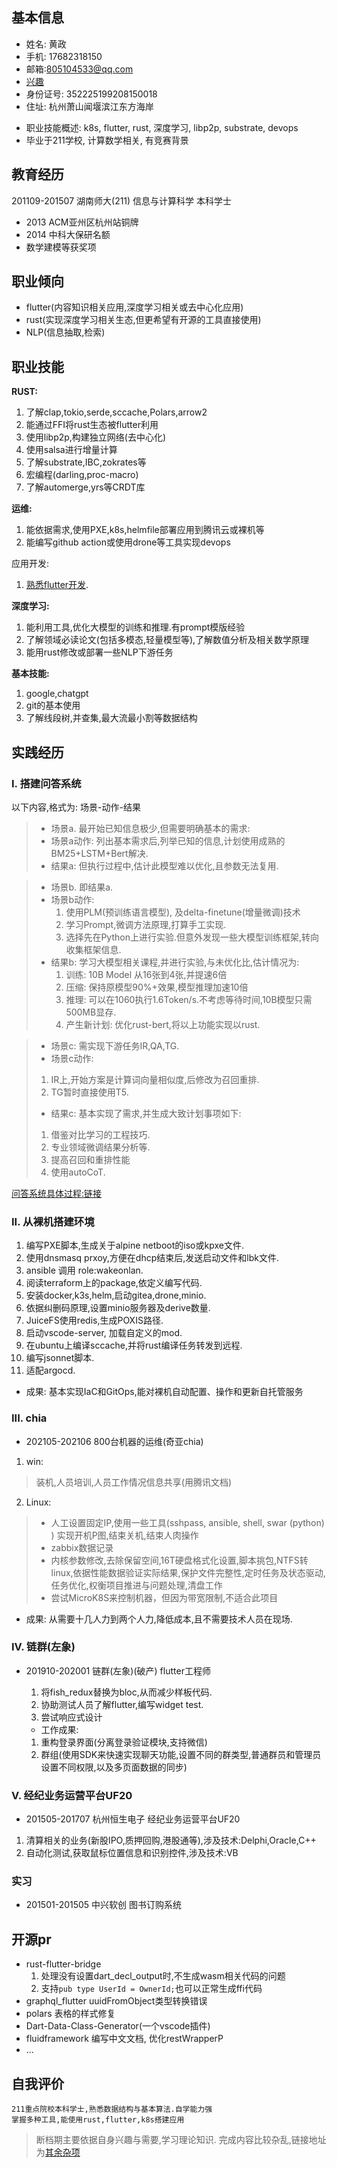 <!-- [English resume](resume_html-en.md) -->
## 基本信息
+ 姓名: 黄政
+ 手机: 17682318150
+ 邮箱:805104533@qq.com
+ [兴趣](Interests.md)
+ 身份证号: 352225199208150018
+ 住址: 杭州萧山闻堰滨江东方海岸
<!-- + https://github.com/huang12zheng -->
+ 职业技能概述: k8s, flutter, rust, 深度学习, libp2p, substrate, devops
+ 毕业于211学校, 计算数学相关, 有竞赛背景

## 教育经历
201109-201507 湖南师大(211) 信息与计算科学 本科学士
* 2013 ACM亚州区杭州站铜牌
* 2014 中科大保研名额
* 数学建模等获奖项

## 职业倾向

* flutter(内容知识相关应用,深度学习相关或去中心化应用)
* rust(实现深度学习相关生态,但更希望有开源的工具直接使用)
* NLP(信息抽取,检索)

## 职业技能
**RUST:**
1. 了解clap,tokio,serde,sccache,Polars,arrow2
2. 能通过FFI将rust生态被flutter利用
3. 使用libp2p,构建独立网络(去中心化)
4. 使用salsa进行增量计算
5. 了解substrate,IBC,zokrates等
6. 宏编程(darling,proc-macro)
7. 了解automerge,yrs等CRDT库

**运维:**
1. 能依据需求,使用PXE,k8s,helmfile部署应用到腾讯云或裸机等
2. 能编写github action或使用drone等工具实现devops

应用开发:
1. [熟悉flutter开发](system/flutter/index.md).

**深度学习:**
1. 能利用工具,优化大模型的训练和推理.有prompt模版经验
2. 了解领域必读论文(包括多模态,轻量模型等),了解数值分析及相关数学原理
3. 能用rust修改或部署一些NLP下游任务

**基本技能:**
1. google,chatgpt
2. git的基本使用
3. 了解线段树,并查集,最大流最小割等数据结构

## 实践经历

### I. 搭建问答系统

以下内容,格式为: 场景-动作-结果

> + 场景a. 最开始已知信息极少,但需要明确基本的需求:
> + 场景a动作: 列出基本需求后,列举已知的信息,计划使用成熟的BM25+LSTM+Bert解决.
> + 结果a: 但执行过程中,估计此模型难以优化,且参数无法复用.

> + 场景b. 即结果a.
> + 场景b动作:
>   1. 使用PLM(预训练语言模型), 及delta-finetune(增量微调)技术
>   2. 学习Prompt,微调方法原理,打算手工实现.
>   3. 选择先在Python上进行实验.但意外发现一些大模型训练框架,转向收集框架信息.
> + 结果b: 学习大模型相关课程,并进行实验,与未优化比,估计情况为:
>   1. 训练: 10B Model 从16张到4张,并提速6倍
>   2. 压缩: 保持原模型90%+效果,模型推理加速10倍
>   3. 推理: 可以在1060执行1.6Token/s.不考虑等待时间,10B模型只需500MB显存.
>   4. 产生新计划: 优化rust-bert,将以上功能实现以rust.

> + 场景c: 需实现下游任务IR,QA,TG.
> + 场景c动作:
> 1. IR上,开始方案是计算词向量相似度,后修改为召回重排.
> 2. TG暂时直接使用T5.
> + 结果c: 基本实现了需求,并生成大致计划事项如下:
> 1. 借鉴对比学习的工程技巧.
> 2. 专业领域微调结果分析等.
> 3. 提高召回和重排性能
> 4. 使用autoCoT.

[问答系统具体过程:链接](./system/dl/项目/train_detail.md)

### II. 从裸机搭建环境
1. 编写PXE脚本,生成关于alpine netboot的iso或kpxe文件.
2. 使用dnsmasq prxoy,方便在dhcp结束后,发送启动文件和lbk文件.
3. ansible 调用 role:wakeonlan.
4. 阅读terraform上的package,依定义编写代码.
5. 安装docker,k3s,helm,启动gitea,drone,minio.
6. 依据纠删码原理,设置minio服务器及derive数量.
7. JuiceFS使用redis,生成POXIS路径.
8. 启动vscode-server, 加载自定义的mod.
9. 在ubuntu上编译sccache,并将rust编译任务转发到远程.
10. 编写jsonnet脚本.
11. 适配argocd.

  * 成果: 基本实现IaC和GitOps,能对裸机自动配置、操作和更新自托管服务

### III. chia
* 202105-202106 800台机器的运维(奇亚chia)

1. win:
  > 装机,人员培训,人员工作情况信息共享(用腾讯文档)
2. Linux:
  > + 人工设置固定IP,使用一些工具(sshpass, ansible, shell, swar (python) ) 实现开机P图,结束关机,结束人肉操作
  > + zabbix数据记录
  > + 内核参数修改,去除保留空间,16T硬盘格式化设置,脚本挑包,NTFS转linux,依据性能数据验证实际结果,保护文件完整性,定时任务及状态驱动,任务优化,权衡项目推进与问题处理,清盘工作
  > + 尝试MicroK8S来控制机器，但因为带宽限制,不适合此项目

  * 成果: 从需要十几人力到两个人力,降低成本,且不需要技术人员在现场.

### IV. 链群(左象)
* 201910-202001 链群(左象)(破产) flutter工程师

  1. 将fish_redux替换为bloc,从而减少样板代码.
  2. 协助测试人员了解flutter,编写widget test.
  3. 尝试响应式设计

  * 工作成果:
  1. 重构登录界面(分离登录验证模块,支持微信)
  2. 群组(使用SDK来快速实现聊天功能,设置不同的群类型,普通群员和管理员设置不同权限,以及多页面数据的同步)

### V. 经纪业务运营平台UF20
* 201505-201707 杭州恒生电子 经纪业务运营平台UF20

1. 清算相关的业务(新股IPO,质押回购,港股通等),涉及技术:Delphi,Oracle,C++
2. 自动化测试,获取鼠标位置信息和识别控件,涉及技术:VB

### 实习
* 201501-201505 中兴软创 图书订购系统

## 开源pr
* rust-flutter-bridge
  1. 处理没有设置dart_decl_output时,不生成wasm相关代码的问题
  2. 支持`pub type UserId = OwnerId;`也可以正常生成ffi代码
* graphql_flutter
  uuidFromObject类型转换错误
* polars
  表格的样式修复
* Dart-Data-Class-Generator(一个vscode插件)
* fluidframework
  编写中文文档,
  优化restWrapperP
* ...



## 自我评价
```
211重点院校本科学士,熟悉数据结构与基本算法.自学能力强
掌握多种工具,能使用rust,flutter,k8s搭建应用
```

> 断档期主要依据自身兴趣与需要,学习理论知识. 完成内容比较杂乱,链接地址为[其余杂项](./miscellaneous-cn.md)